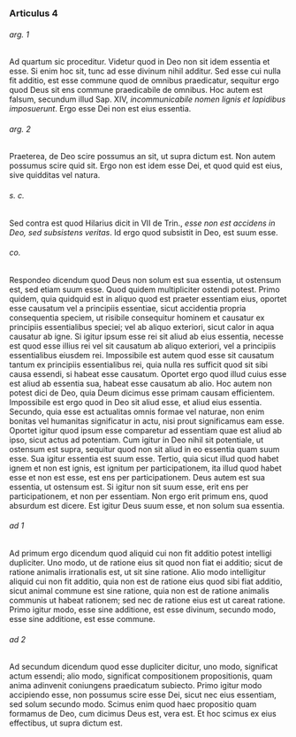 ### Articulus 4

###### arg. 1
Ad quartum sic proceditur. Videtur quod in Deo non sit idem essentia et esse. Si enim hoc sit, tunc ad esse divinum nihil additur. Sed esse cui nulla fit additio, est esse commune quod de omnibus praedicatur, sequitur ergo quod Deus sit ens commune praedicabile de omnibus. Hoc autem est falsum, secundum illud Sap. XIV, *incommunicabile nomen lignis et lapidibus imposuerunt*. Ergo esse Dei non est eius essentia.

###### arg. 2
Praeterea, de Deo scire possumus an sit, ut supra dictum est. Non autem possumus scire quid sit. Ergo non est idem esse Dei, et quod quid est eius, sive quidditas vel natura.

###### s. c.
Sed contra est quod Hilarius dicit in VII de Trin., *esse non est accidens in Deo, sed subsistens veritas*. Id ergo quod subsistit in Deo, est suum esse.

###### co.
Respondeo dicendum quod Deus non solum est sua essentia, ut ostensum est, sed etiam suum esse. Quod quidem multipliciter ostendi potest. Primo quidem, quia quidquid est in aliquo quod est praeter essentiam eius, oportet esse causatum vel a principiis essentiae, sicut accidentia propria consequentia speciem, ut risibile consequitur hominem et causatur ex principiis essentialibus speciei; vel ab aliquo exteriori, sicut calor in aqua causatur ab igne. Si igitur ipsum esse rei sit aliud ab eius essentia, necesse est quod esse illius rei vel sit causatum ab aliquo exteriori, vel a principiis essentialibus eiusdem rei. Impossibile est autem quod esse sit causatum tantum ex principiis essentialibus rei, quia nulla res sufficit quod sit sibi causa essendi, si habeat esse causatum. Oportet ergo quod illud cuius esse est aliud ab essentia sua, habeat esse causatum ab alio. Hoc autem non potest dici de Deo, quia Deum dicimus esse primam causam efficientem. Impossibile est ergo quod in Deo sit aliud esse, et aliud eius essentia. Secundo, quia esse est actualitas omnis formae vel naturae, non enim bonitas vel humanitas significatur in actu, nisi prout significamus eam esse. Oportet igitur quod ipsum esse comparetur ad essentiam quae est aliud ab ipso, sicut actus ad potentiam. Cum igitur in Deo nihil sit potentiale, ut ostensum est supra, sequitur quod non sit aliud in eo essentia quam suum esse. Sua igitur essentia est suum esse. Tertio, quia sicut illud quod habet ignem et non est ignis, est ignitum per participationem, ita illud quod habet esse et non est esse, est ens per participationem. Deus autem est sua essentia, ut ostensum est. Si igitur non sit suum esse, erit ens per participationem, et non per essentiam. Non ergo erit primum ens, quod absurdum est dicere. Est igitur Deus suum esse, et non solum sua essentia.

###### ad 1
Ad primum ergo dicendum quod aliquid cui non fit additio potest intelligi dupliciter. Uno modo, ut de ratione eius sit quod non fiat ei additio; sicut de ratione animalis irrationalis est, ut sit sine ratione. Alio modo intelligitur aliquid cui non fit additio, quia non est de ratione eius quod sibi fiat additio, sicut animal commune est sine ratione, quia non est de ratione animalis communis ut habeat rationem; sed nec de ratione eius est ut careat ratione. Primo igitur modo, esse sine additione, est esse divinum, secundo modo, esse sine additione, est esse commune.

###### ad 2
Ad secundum dicendum quod esse dupliciter dicitur, uno modo, significat actum essendi; alio modo, significat compositionem propositionis, quam anima adinvenit coniungens praedicatum subiecto. Primo igitur modo accipiendo esse, non possumus scire esse Dei, sicut nec eius essentiam, sed solum secundo modo. Scimus enim quod haec propositio quam formamus de Deo, cum dicimus Deus est, vera est. Et hoc scimus ex eius effectibus, ut supra dictum est.

